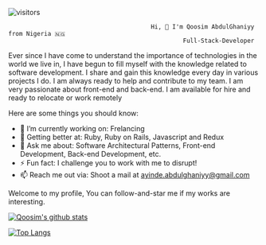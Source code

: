 ![visitors](https://visitor-badge.glitch.me/badge?page_id=Qoosim.visitor-badge)

                                            Hi, 👋 I'm Qoosim AbdulGhaniyy from Nigeria 🇳🇬
                                                     Full-Stack-Developer
                                                          
Ever since I have come to understand the importance of technologies in the world we live in, I have begun to fill myself with the knowledge related to software development. I share and gain this knowledge every day in various projects I do. I am always ready to help and contribute to my team. I am very passionate about front-end and back-end. I am available for hire and ready to relocate or work remotely


Here are some things you should know:

- 🔭 I’m currently working on: Frelancing
- 🌱 Getting better at: Ruby, Ruby on Rails, Javascript and Redux
- 💬 Ask me about: Software Architectural Patterns, Front-end Development, Back-end Development, etc.
- ⚡ Fun fact: I challenge you to work with me to disrupt!
- 📫 Reach me out via: Shoot a mail at ayinde.abdulghaniyy@gmail.com

Welcome to my profile, You can follow-and-star me if my works are interesting.

[![Qoosim's github stats](https://github-readme-stats.vercel.app/api?username=Qoosim&show_icons=true&theme=radical)](https://github.com/Qoosim/github-readme-stats)



[![Top Langs](https://github-readme-stats.vercel.app/api/top-langs/?username=Qoosim&layout=compact)](https://github.com/Qoosim/github-readme-stats)
